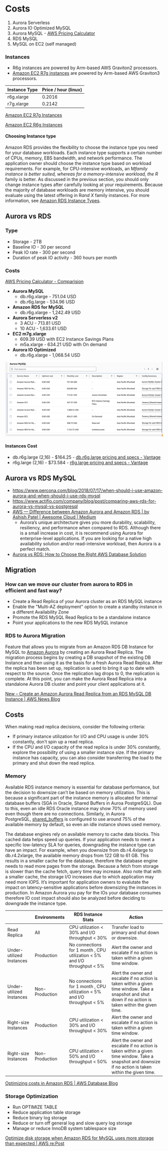 # Costs

1. ⁠⁠Aurora Serverless
2. ⁠⁠Aurora IO Optimized MySQL
3. ⁠Aurora MySQL - [AWS Pricing Calculator](https://calculator.aws/#/estimate?id=814a47de14501bd81ae41433ed31dcf94963c626)
4. ⁠⁠RDS MySQL
5. ⁠⁠MySQL on EC2 (self managed)

### Instances

- R6g instances are powered by Arm-based AWS Graviton2 processors.
- [Amazon EC2 R7g instances](https://aws.amazon.com/ec2/instance-types/r7g/) are powered by Arm-based AWS Graviton3 processors.

| Instance Type | Price / hour (linux) |
| ------------- | -------------------- |
| r6g.xlarge    | 0.2016               |
| r7g.xlarge    | 0.2142               |

[Amazon EC2 R7g Instances](https://aws.amazon.com/ec2/instance-types/r7g/)

[Amazon EC2 R6g Instances](https://aws.amazon.com/ec2/instance-types/r6g/)

#### Choosing Instance type

Amazon RDS provides the flexibility to choose the instance type you need for your database workloads. Each instance type supports a certain number of CPUs, memory, EBS bandwidth, and network performance. The application owner should choose the instance type based on workload requirements. For example, for CPU-intensive workloads, an M*family instance is better suited, whereas for a memory-intensive workload, the R* family is better. As discussed in the previous section, you should only change instance types after carefully looking at your requirements. Because the majority of database workloads are memory intensive, you should evaluate using the latest offering in R*and X* family instances. For more information, see [Amazon RDS Instance Types](https://aws.amazon.com/rds/instance-types/).

## Aurora vs RDS

### Type

- Storage - 2TB
- Baseline IO - 30 per second
- Peak IO rate - 300 per second
- Duration of peak IO activity - 360 hours per month

### Costs

[AWS Pricing Calculator - Comparision](https://calculator.aws/#/estimate?id=bfde117555e574ecfae0f16ea74a5ae4e6ef2723)

- **Aurora MySQL**
   	- db.r6g.xlarge - 751.04 USD
   	- db.r6g.large - 534.96 USD
- **Amazon RDS for MySQL**
   	- db.r6g.xlarge - 1,242.49 USD
- **Aurora Serverless v2**
   	- 3 ACU - 713.81 USD
   	- 10 ACU - 1,633.61 USD
- **EC2 m7g.xlarge**
   	- 609.39 USD with EC2 Instance Savings Plans
   	- m5a.xlarge - 634.21 USD with On demand
- **Aurora IO Optimized**
   	- db.r6g.xlarge - 1,068.54 USD

![Different MySQL Comparisons](../../../media/Screenshot%202024-04-15%20at%207.27.11%20PM.jpg)

#### Instances Cost

- db.r6g.large (2,16) - $164.25 - [db.r6g.large pricing and specs - Vantage](https://instances.vantage.sh/aws/rds/db.r6g.large?region=us-east-1&os=PostgreSQL&cost_duration=monthly&reserved_term=Standard.partialUpfront)
- r6g.large (2,16) - $73.584 - [r6g.large pricing and specs - Vantage](https://instances.vantage.sh/aws/ec2/r6g.large?region=us-east-1&os=linux&cost_duration=monthly&reserved_term=Standard.noUpfront)

## Aurora vs RDS MySQL

- https://www.percona.com/blog/2018/07/17/when-should-i-use-amazon-aurora-and-when-should-i-use-rds-mysql
- https://www.actifio.com/company/blog/post/comparing-aws-rds-for-aurora-vs-mysql-vs-postgresql
- [AWS — Difference between Amazon Aurora and Amazon RDS | by Ashish Patel | Awesome Cloud | Medium](https://medium.com/awesome-cloud/aws-difference-between-amazon-aurora-and-amazon-rds-comparison-aws-aurora-vs-aws-rds-databases-60a69dbec41f)
   	- Aurora’s unique architecture gives you more durability, scalability, resiliency, and performance when compared to RDS. Although there is a small increase in cost, it is recommend using Aurora for enterprise-level applications. If you are looking for a native high availability solution and/or read-intensive workload, then Aurora is a perfect match.
- [Aurora vs RDS: How to Choose the Right AWS Database Solution](https://www.percona.com/blog/when-should-i-use-amazon-aurora-and-when-should-i-use-rds-mysql/)

## Migration

### How can we move our cluster from aurora to RDS in efficient and fast way?

- Create a Read Replica of your Aurora cluster as an RDS MySQL instance
- Enable the "Multi-AZ deployment" option to create a standby instance in a different Availability Zone
- Promote the RDS MySQL Read Replica to be a standalone instance
- Point your applications to the new RDS MySQL instance

### RDS to Aurora Migration

Feature that allows you to migrate from an Amazon RDS DB Instance for MySQL to [Amazon Aurora](https://aws.amazon.com/rds/aurora/) by creating an Aurora Read Replica. The migration process begins by creating a DB snapshot of the existing DB Instance and then using it as the basis for a fresh Aurora Read Replica. After the replica has been set up, replication is used to bring it up to date with respect to the source. Once the replication lag drops to 0, the replication is complete. At this point, you can make the Aurora Read Replica into a standalone Aurora DB cluster and point your client applications at it.

[New – Create an Amazon Aurora Read Replica from an RDS MySQL DB Instance | AWS News Blog](https://aws.amazon.com/blogs/aws/new-create-an-amazon-aurora-read-replica-from-a-mysql-db-instance/)

## Costs

When making read replica decisions, consider the following criteria:

- If primary instance utilization for I/O and CPU usage is under 30% constantly, don’t spin up a read replica.
- If the CPU and I/O capacity of the read replica is under 30% constantly, explore the possibility of using a smaller instance size. If the primary instance has capacity, you can also consider transferring the load to the primary and shut down the read replica.

### Memory

Available RDS instance memory is essential for database performance, but the decision to downsize can’t be based on memory utilization. This is because a significant part of the instance memory is allocated for internal database buffers (SGA in Oracle, Shared Buffers in Auroa PostgreSQL). Due to this, even an idle RDS Oracle instance may show 70% of memory used even though there are no connections. Similarly, in Aurora PostgreSQL, [shared_buffers](https://aws.amazon.com/premiumsupport/knowledge-center/rds-aurora-postgresql-shared-buffers/) is configured to use around 75% of the available memory by default, so even an idle instance shows used memory.

The database engines rely on available memory to cache data blocks. This cached data helps speed up queries. If your application needs to meet a specific low-latency SLA for queries, downgrading the instance type can have an impact. For example, when you downsize from db.r4.4xlarge to db.r4.2xlarge, the available memory drops from 122 GB to 61 GB. This results in a smaller cache for the database, therefore the database engine needs to read more pages from the storage. Because a fetch from storage is slower than the cache fetch, query time may increase. Also note that with a smaller cache, the storage I/O increases due to which application may need more IOPS. It’s important for application owners to evalutate the impact on latency-sensitive applications before downsizing the instances in production. In Amazon Aurora you pay for the IOs your database consumes therefore IO cost impact should also be analyzed before deciding to downgrade the instance type.

|                          | Environments   | RDS Instance Stats                                                        | Action                                                                                                                                                          |
| ------------------------ | -------------- | ------------------------------------------------------------------------- | --------------------------------------------------------------------------------------------------------------------------------------------------------------- |
| Read Replica             | All            | CPU utilization < 30% and I/O throughput < 30%                            | Transfer load to primary and shut down or downsize.                                                                                                             |
| Under-utilized Instances | Production     | No connections for 1 month , CPU utilization < 5% and I/O throughput < 5% | Alert the owner and escalate if no action is taken within a given time window.                                                                                  |
| Under-utilized Instances | Non-Production | No connections for 1 month , CPU utilization < 5% and I/O throughput < 5% | Alert the owner and escalate if no action is taken within a given time window. Take a snapshot and shut down if no action is taken within the given time.       |
| Right-size Instances     | Production     | CPU utilization < 30% and I/O throughput < 30%                            | Alert the owner and escalate if no action is taken within a given time window.                                                                                  |
| Right-size Instances     | Non-Production | CPU utilization < 50% and I/O throughput < 50%                            | Alert the owner and escalate if no action is taken within a given time window. Take a snapshot and downsize if no action is taken within the given time. |

[Optimizing costs in Amazon RDS | AWS Database Blog](https://aws.amazon.com/blogs/database/optimizing-costs-in-amazon-rds/)

### Storage Optimization

- Run OPTIMIZE TABLE
- Reduce application table storage
- Reduce binary log storage
- Reduce or turn off general log and slow query log storage
- Manage or reduce InnoDB system tablespace size

[Optimize disk storage when Amazon RDS for MySQL uses more storage than expected | AWS re:Post](https://repost.aws/knowledge-center/rds-mysql-storage-optimization)
